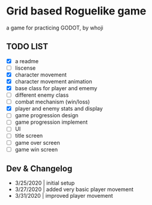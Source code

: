 # Grid based Roguelike game
a game for practicing GODOT, by whoji

## TODO LIST
- [x] a readme
- [ ] liscense
- [x] character movement
- [x] character movement animation
- [x] base class for player and ememy
- [ ] different enemy class
- [ ] combat mechanism (win/loss)
- [x] player and enemy stats and display
- [ ] game progression design
- [ ] game progression implement
- [ ] UI
- [ ] title screen
- [ ] game over screen
- [ ] game win screen

## Dev & Changelog
* 3/25/2020 | initial setup
* 3/27/2020 | added very basic player movement
* 3/31/2020 | improved player movement